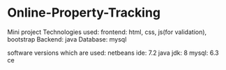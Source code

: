 # Online-Property-Tracking
 Mini project
 Technologies used:
 frontend: html, css, js(for validation), bootstrap
 Backend: java
 Database: mysql

 software versions which are used:
 netbeans ide: 7.2
 java jdk: 8
 mysql: 6.3 ce
 
